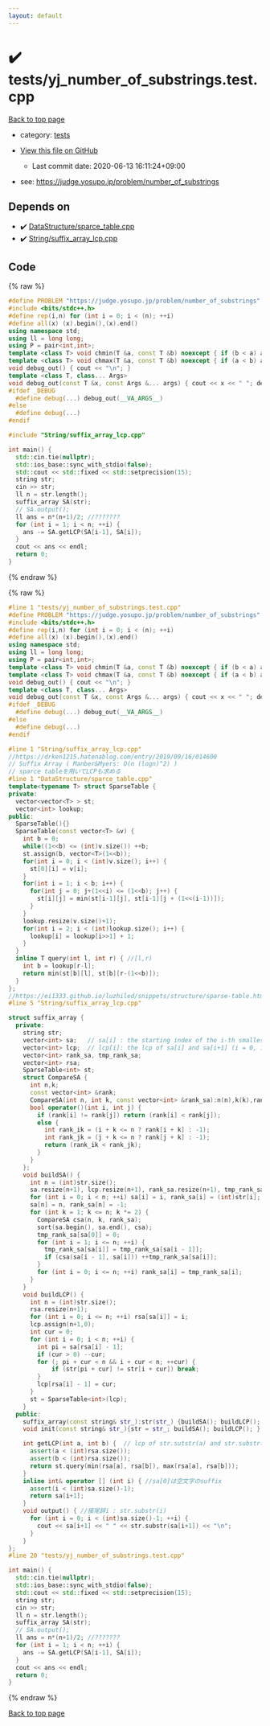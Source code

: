 ```yaml
---
layout: default
---
```


<!-- mathjax config similar to math.stackexchange -->
<script type="text/javascript" async
  src="https://cdnjs.cloudflare.com/ajax/libs/mathjax/2.7.5/MathJax.js?config=TeX-MML-AM_CHTML">
</script>
<script type="text/x-mathjax-config">
  MathJax.Hub.Config({
    TeX: { equationNumbers: { autoNumber: "AMS" }},
    tex2jax: {
      inlineMath: [ ['$','$'] ],
      processEscapes: true
    },
    "HTML-CSS": { matchFontHeight: false },
    displayAlign: "left",
    displayIndent: "2em"
  });
</script>

<script type="text/javascript" src="https://cdnjs.cloudflare.com/ajax/libs/jquery/3.4.1/jquery.min.js"></script>
<script src="https://cdn.jsdelivr.net/npm/jquery-balloon-js@1.1.2/jquery.balloon.min.js" integrity="sha256-ZEYs9VrgAeNuPvs15E39OsyOJaIkXEEt10fzxJ20+2I=" crossorigin="anonymous"></script>
<script type="text/javascript" src="../../assets/js/copy-button.js"></script>
<link rel="stylesheet" href="../../assets/css/copy-button.css" />


# :heavy_check_mark: tests/yj_number_of_substrings.test.cpp

<a href="../../index.html">Back to top page</a>

* category: <a href="../../index.html#b61a6d542f9036550ba9c401c80f00ef">tests</a>
* <a href="{{ site.github.repository_url }}/blob/master/tests/yj_number_of_substrings.test.cpp">View this file on GitHub</a>
    - Last commit date: 2020-06-13 16:11:24+09:00


* see: <a href="https://judge.yosupo.jp/problem/number_of_substrings">https://judge.yosupo.jp/problem/number_of_substrings</a>


## Depends on

* :heavy_check_mark: <a href="../../library/DataStructure/sparce_table.cpp.html">DataStructure/sparce_table.cpp</a>
* :heavy_check_mark: <a href="../../library/String/suffix_array_lcp.cpp.html">String/suffix_array_lcp.cpp</a>


## Code

<a id="unbundled"></a>
{% raw %}
```cpp
#define PROBLEM "https://judge.yosupo.jp/problem/number_of_substrings"
#include <bits/stdc++.h>
#define rep(i,n) for (int i = 0; i < (n); ++i)
#define all(x) (x).begin(),(x).end()
using namespace std;
using ll = long long;
using P = pair<int,int>;
template <class T> void chmin(T &a, const T &b) noexcept { if (b < a) a = b; }
template <class T> void chmax(T &a, const T &b) noexcept { if (a < b) a = b; }
void debug_out() { cout << "\n"; }
template <class T, class... Args>
void debug_out(const T &x, const Args &... args) { cout << x << " "; debug_out(args...);}
#ifdef _DEBUG
  #define debug(...) debug_out(__VA_ARGS__)
#else
  #define debug(...) 
#endif

#include "String/suffix_array_lcp.cpp"

int main() {
  std::cin.tie(nullptr);
  std::ios_base::sync_with_stdio(false);
  std::cout << std::fixed << std::setprecision(15);
  string str;
  cin >> str;
  ll n = str.length();
  suffix_array SA(str);
  // SA.output();
  ll ans = n*(n+1)/2; //???????
  for (int i = 1; i < n; ++i) {
    ans -= SA.getLCP(SA[i-1], SA[i]);
  }
  cout << ans << endl;
  return 0;
}
```
{% endraw %}

<a id="bundled"></a>
{% raw %}
```cpp
#line 1 "tests/yj_number_of_substrings.test.cpp"
#define PROBLEM "https://judge.yosupo.jp/problem/number_of_substrings"
#include <bits/stdc++.h>
#define rep(i,n) for (int i = 0; i < (n); ++i)
#define all(x) (x).begin(),(x).end()
using namespace std;
using ll = long long;
using P = pair<int,int>;
template <class T> void chmin(T &a, const T &b) noexcept { if (b < a) a = b; }
template <class T> void chmax(T &a, const T &b) noexcept { if (a < b) a = b; }
void debug_out() { cout << "\n"; }
template <class T, class... Args>
void debug_out(const T &x, const Args &... args) { cout << x << " "; debug_out(args...);}
#ifdef _DEBUG
  #define debug(...) debug_out(__VA_ARGS__)
#else
  #define debug(...) 
#endif

#line 1 "String/suffix_array_lcp.cpp"
//https://drken1215.hatenablog.com/entry/2019/09/16/014600
// Suffix Array ( Manber&Myers: O(n (logn)^2) )
// sparce tableを用いてLCPも求める
#line 1 "DataStructure/sparce_table.cpp"
template<typename T> struct SparseTable {
private:
  vector<vector<T> > st;
  vector<int> lookup;
public:
  SparseTable(){}
  SparseTable(const vector<T> &v) {
    int b = 0;
    while((1<<b) <= (int)v.size()) ++b;
    st.assign(b, vector<T>(1<<b));
    for(int i = 0; i < (int)v.size(); i++) {
      st[0][i] = v[i];
    }
    for(int i = 1; i < b; i++) {
      for(int j = 0; j+(1<<i) <= (1<<b); j++) {
        st[i][j] = min(st[i-1][j], st[i-1][j + (1<<(i-1))]);
      }
    }
    lookup.resize(v.size()+1);
    for(int i = 2; i < (int)lookup.size(); i++) {
      lookup[i] = lookup[i>>1] + 1;
    }
  }
  inline T query(int l, int r) { //[l,r)
    int b = lookup[r-l];
    return min(st[b][l], st[b][r-(1<<b)]);
  }
};
//https://ei1333.github.io/luzhiled/snippets/structure/sparse-table.html
#line 5 "String/suffix_array_lcp.cpp"

struct suffix_array {
  private:
    string str;
    vector<int> sa;   // sa[i] : the starting index of the i-th smallest suffix (i = 0, 1, ..., n)
    vector<int> lcp;  // lcp[i]: the lcp of sa[i] and sa[i+1] (i = 0, 1, ..., n-1)
    vector<int> rank_sa, tmp_rank_sa;
    vector<int> rsa;
    SparseTable<int> st;
    struct CompareSA {
      int n,k;
      const vector<int> &rank;
      CompareSA(int n, int k, const vector<int> &rank_sa):n(n),k(k),rank(rank_sa){}
      bool operator()(int i, int j) {
        if (rank[i] != rank[j]) return (rank[i] < rank[j]);
        else {
          int rank_ik = (i + k <= n ? rank[i + k] : -1);
          int rank_jk = (j + k <= n ? rank[j + k] : -1);
          return (rank_ik < rank_jk);
        }
      }
    };  
    void buildSA() {
      int n = (int)str.size();
      sa.resize(n+1), lcp.resize(n+1), rank_sa.resize(n+1), tmp_rank_sa.resize(n+1);
      for (int i = 0; i < n; ++i) sa[i] = i, rank_sa[i] = (int)str[i];
      sa[n] = n, rank_sa[n] = -1;
      for (int k = 1; k <= n; k *= 2) {
        CompareSA csa(n, k, rank_sa);
        sort(sa.begin(), sa.end(), csa);
        tmp_rank_sa[sa[0]] = 0;
        for (int i = 1; i <= n; ++i) {
          tmp_rank_sa[sa[i]] = tmp_rank_sa[sa[i - 1]];
          if (csa(sa[i - 1], sa[i])) ++tmp_rank_sa[sa[i]];
        }
        for (int i = 0; i <= n; ++i) rank_sa[i] = tmp_rank_sa[i];
      }
    }
    void buildLCP() {
      int n = (int)str.size();
      rsa.resize(n+1);
      for (int i = 0; i <= n; ++i) rsa[sa[i]] = i;
      lcp.assign(n+1,0);
      int cur = 0;
      for (int i = 0; i < n; ++i) {
        int pi = sa[rsa[i] - 1];
        if (cur > 0) --cur;
        for (; pi + cur < n && i + cur < n; ++cur) {
            if (str[pi + cur] != str[i + cur]) break;
        }
        lcp[rsa[i] - 1] = cur;
      }
      st = SparseTable<int>(lcp);
    }
  public:
    suffix_array(const string& str_):str(str_) {buildSA(); buildLCP(); }
    void init(const string& str_){str = str_; buildSA(); buildLCP(); }

    int getLCP(int a, int b) {  // lcp of str.sutstr(a) and str.substr(b)
      assert(a < (int)rsa.size());
      assert(b < (int)rsa.size());
      return st.query(min(rsa[a], rsa[b]), max(rsa[a], rsa[b]));
    }
    inline int& operator [] (int i) { //sa[0]は空文字のsuffix
      assert(i < (int)sa.size()-1);
      return sa[i+1];
    }
    void output() { //接尾辞i : str.substr(i)
      for (int i = 0; i < (int)sa.size()-1; ++i) {
        cout << sa[i+1] << " " << str.substr(sa[i+1]) << "\n";
      }
    }
};
#line 20 "tests/yj_number_of_substrings.test.cpp"

int main() {
  std::cin.tie(nullptr);
  std::ios_base::sync_with_stdio(false);
  std::cout << std::fixed << std::setprecision(15);
  string str;
  cin >> str;
  ll n = str.length();
  suffix_array SA(str);
  // SA.output();
  ll ans = n*(n+1)/2; //???????
  for (int i = 1; i < n; ++i) {
    ans -= SA.getLCP(SA[i-1], SA[i]);
  }
  cout << ans << endl;
  return 0;
}

```
{% endraw %}

<a href="../../index.html">Back to top page</a>

